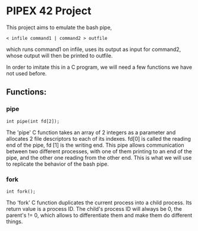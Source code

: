 # PIPEX 42 Project

This project aims to emulate the bash pipe,

```
< infile command1 | command2 > outfile
```

which runs command1 on infile, uses its output as input for command2, whose output will then be printed to outfile.

In order to imitate this in a C program, we will need a few functions we have not used before.

## Functions:

### pipe

```
int pipe(int fd[2]);
```

The 'pipe' C function takes an array of 2 integers as a parameter and allocates 2 file descriptors to each of its indexes.
fd[0] is called the reading end of the pipe, fd [1] is the writing end.
This pipe allows communication between two different processes, with one of them printing to an end of the pipe, and the other one
reading from the other end. This is what we will use to replicate the behavior of the bash pipe.

### fork

```
int fork(); 
```

Tho 'fork' C function duplicates the current process into a child process. Its return value is a process ID. The child's process ID will always be 0, 
the parent's != 0, which allows to differentiate them and make them do different things.

